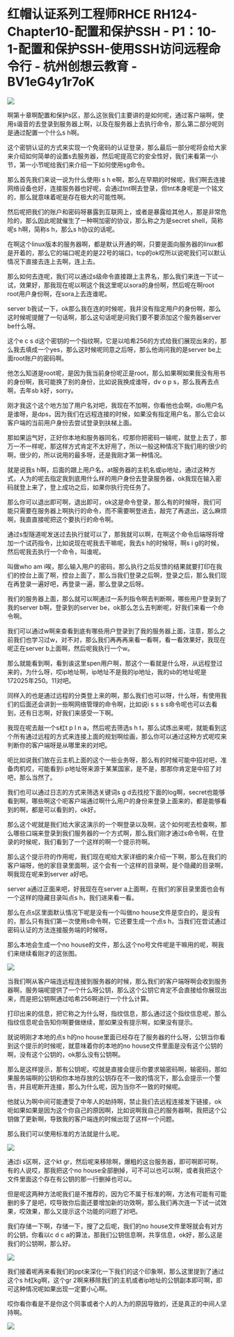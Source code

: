 # 红帽认证系列工程师RHCE RH124-Chapter10-配置和保护SSH - P1：10-1-配置和保护SSH-使用SSH访问远程命令行 - 杭州创想云教育 - BV1eG4y1r7oK

![](img/430ba9d89494da37249ad44302004fd8_0.png)

啊第十章啊配置和保护s区，那么这张我们主要讲的是如何呢，通过客户端啊，使用s谐音的去登录到服务器上啊，以及在服务器上去执行命令，那么第二部分呢则是通过配置一个什么s h啊。

这个密钥认证的方式来实现一个免密码的认证登录，那么最后一部分呢将会给大家来介绍如何简单的设置s去服务器，然后呢提高它的安全性好，我们来看第一小节，第一小节呢给我们来介绍一下如何使用sg命令。

那么首先我们来说一说为什么使用i s h e啊，那么在早期的时候呢，我们啊去连接网络设备也好，连接服务器也好呢，会通过tnt啊去登录，但tnt本身呢是一个铭文的，那么就意味着呢是存在极大的可能性啊。

然后呢把我们的账户和密码呀暴露到互联网上，或者是暴露给其他人，那是非常危险的，那么因此呢就催生了一种啊加密的协议，那么称之为是secret shell，简称呢s h啊，简称s h，那么s h协议的话呢。

在啊这个linux版本的服务器啊，都是默认开通的啊，只要是面向服务器的linux都是开着的，那么它的端口呢走的是22号的端口，tcp的ok哎所以说呢我们可以默认情况下直接去连上去啊，连上去。

那么如何去连呢，我们可以通过s级命令直接跟上主界名，那么我们来连一下试一试，效果好，那我现在呢以啊这个我这里呢以sora的身份啊，然后呢在啊root root用户身份啊，在sora上去连谁呢。

server b我试一下，ok那么我在连的时候呢，我并没有指定用户的身份啊，那么这时候呢提醒了一句话啊，那么这句话呢是问我们要不要添加这个服务器server be什么呀。

这个e c s d这个密钥的一个指纹啊，它是以哈希256的方式给我们展现出来的，那么我去填成一个yes，那么这时候呢同意之后呀，那么他询问我的是server be上面root账户的密码啊。

他怎么知道是root呢，是因为我当前身份呢正是root，那么如果啊如果我没有用书的身份啊，我可能换了别的身份，比如说我换成谁呀，dv o p s，那么我再去点啊，去年sb k好，sorry。

刚才我这个这个地方加了用户名对吧，我现在不加啊，你看他也会啊，dio用户名是谁呀，是dps，因为我们在远程连接的时候，如果没有指定用户名，那么它会以客户端的当前用户身份去尝试登录到扶梯上面。

那如果运气好，正好你本地和服务器同名，哎那你把密码一输呢，就登上去了，那万一不一样呢，那这样方式肯定不太好用了，所以一般这种情况下我们用的很少的啊，很少的，所以说用的最多呀，还是我刚才第一种情况。

就是说我s h啊，后面的跟上用户名，at服务器的主机名或ip地址，通过这种方式，人为的呢去指定我到底用什么样的用户身份去登录服务器，ok我现在输入密码就登上来了，登上成功之后，如果你执行完任务了。

那么你可以退出即可啊，退出即可，ok这是命令登录，那么有的时候呀，我们可能只需要在服务器上啊执行的命令，而不需要啊登进去，敲完了再退出，这么麻烦啊，我直直接呢把这个要执行的命令啊。

通过s型隧道呢发送过去执行就可以了，那我就可以啊，在啊这个命令后端呀将增加一个试药指令，比如说现在呢我去干嘛呢，我去s h的时候呀，啊s i g的时候，然后呢我去执行一个命令，叫谁呢。

叫做who am i唉，那么输入用户的密码，那么执行之后反馈的结果就要打印在我们的控台上面了啊，控台上面了，那么当我们登录之后啊，登录之后，那么我们现在再登录一遍好吧，再登录一遍，那么登录之后呀。

我们的服务器上面，那么就可以啊通过一系列指令啊去判断啊，哪些用户登录到了我的server b啊，登录到的server be，ok那么怎么去判断呢，好我们来看一个命令啊。

我们可以通过w啊来查看到底有哪些用户登录到了我的服务器上面，注意，那么之前我们也学习过w，对不对，那么我们再再再来看一看啊，看一看效果好，我现在呢正在server b上面啊，然后呢我执行一个w。

那么就能看到啊，看到诶这里spen用户啊，那这个一看就是什么呀，从远程登过来的，为什么呀，哎ip地址啊，ip地址不是我的ip地址，我的sb的地址呢是172025年250。11对吧。

同样入的也是通过远程的分类登上来的啊，那么我们也可以呀，什么呀，有使用我们的后面还会讲到一些啊网络管理的命令啊，比如说i s s s s命令呢也可以去看到，还有日志啊，好我们来感受一下啊。

我现在呢去敲一个s杠t p l n a，然后呢去筛选s h t，那么试炼出来呢，就能看到这个所有通过远程的方式来连接上面的规划啊绘画，那么你可以通过这种方式呢哎来判断你的客户端呀是从哪里来的对吧。

呃比如说我们放在云主机上面的这个一些业务呀，那么有的时候可能中招对吧，准备肉机哎，可能看到i p地址呀来源于某某国家，是不是，那那你肯定是中招了对吧，那么当然了。

我们也可以通过日志的方式来筛选关键词s g d去找挖下面的log啊，secret也能够看到啊，哪些啊这个呃客户端通过啊什么用户的身份来登录上面来的，都是能够看到的啊，都是可以看到的，ok好。

那么这个呢就是我们给大家这演示的一个啊登录以及啊，这个如何呢去检查啊，那么哪些口端来登录到我们服务器的一个方式啊，那么我们刚才通过s命令啊，在登录的时候呢，我们看到了一个这样的啊一个提示符啊。

那么这个提示符的作用呢，我们现在呢给大家详细的来介绍一下啊，那么在我们的客户端呀，他的家目录里面啊，这个会有一个这样的目录啊，是个隐藏的目录啊，啊我现在呢来到server a好吧。

server a通过正面来吧，好我现在在server a上面啊，在我们的家目录里面也会有一个这样的隐藏目录叫点s h，我们进来看一看。

那么在点s区里面默认情况下呢是没有一个叫做no house文件是空白的，是没有的，那么只有我们第一次使用s命令啊，它还要生成一个点s h，当我们在尝试通过密码认证的方法连接服务端的时候呀。

那么本地会生成一个no house的文件，那么这个no号文件呢是干嘛用的呢，啊我们来继续看刚才的这张图。



![](img/430ba9d89494da37249ad44302004fd8_2.png)

当我们啊从客户端连远程连接到服务器的时候，那么我们的客户端呀啊会收到服务器啊，服务端呢提供了一个什么呀公钥，那么这个公钥它肯定不会直接给你展现出来，而是把公钥啊通过哈希256啊进行一个什么计算。

打印出来的信息，把它称之为什么呀，指纹信息，那么通过这个指纹信息呢，那么指纹信息呢会告知你啊要做继续，那如果没有提示啊，如果没有提示。

就说明刚才本地的点s h的no house里面已经存在了服务器的什么呀，公钥当你看到这个提示的时候呢，就意味着你的本地的no house文件里面是没有这个公钥的啊，没有这个公钥的，ok那么没有公钥啊。

那么是这样提示，那有公钥呢，哎就是直接会提示你要求输密码啊，输密码，那如果服务端啊的公钥和你本地存放的公钥存在不一致的情况下，那么会提示一个警告，并且呢断开连接，那么为什么呢，因为当你不一致的时候呢。

他就认为啊中间可能遭受了中年人的劫持啊，禁止我们去远程连接发下链接，ok呃如果如果是因为这个你自己的原因啊，比如说啊我自己的服务器啊，我把这个公钥做了更新啊，导致我的客户端连的时候出现了这样一个问题。

那么我们可以使用标准的方法就是什么呢。

![](img/430ba9d89494da37249ad44302004fd8_4.png)

通过i s区啊，这个kt gr，然后呢来移除啊，爆粗的这台服务器，即可啊即可啊，有的人说哎，那我把这个no house全部删掉，可不可以也可以啊，或者我把这个文件里面这个存在有公钥的那一行删掉也可以。

但是呢这两种方法呢我们是不推荐的，因为它不属于标准的啊，方法有可能有可能删的多了是吧，哎导致你后面还要增加新的功效啊，那么我们再次连一下试一试效果，哎效果，那么又提示这个功能的问题了对吧。

我们存储一下啊，存储一下，搜了之后呢，我们的no house文件里呀就会有对方的公钥，你看以c d c a的算法，那我们公钥信息啊，共享信息，ok好，那么这是我们的公钥啊，那么好。



![](img/430ba9d89494da37249ad44302004fd8_6.png)

我们接着呢再来看我们的ppt来深化一下我们的这个印象啊，那么这里提到了通过这个s h杠kg啊，这个gr 2啊来移除我们的主机或者ip地址的公钥副本即可啊，即可这种情况呢如果出现一定要小心啊。

哎你看你看是不是你这个同事或者个人的人为的原因导致的，还是真正的中间人坚持啊。

![](img/430ba9d89494da37249ad44302004fd8_8.png)